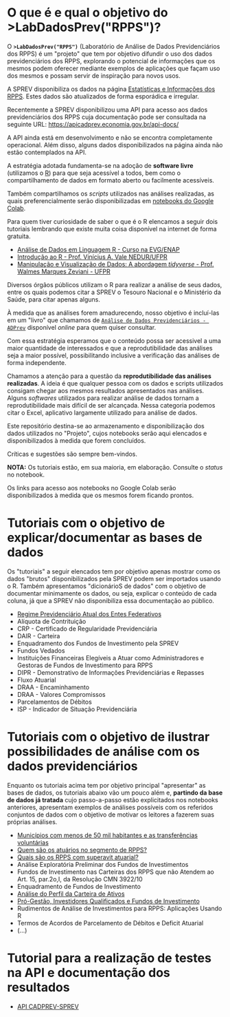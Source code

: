 # **O que é e qual o objetivo do >LabDadosPrev("RPPS")?**

O **`>LabDadosPrev("RPPS")`** (Laboratório de Análise de Dados Previdenciários dos RPPS) é um "projeto" que tem por objetivo difundir o uso dos dados previdenciários dos RPPS, explorando o potencial de informações que os mesmos podem oferecer mediante exemplos de aplicações que façam uso dos mesmos e possam servir de inspiração para novos usos.

A SPREV disponibiliza os dados na página [Estatísticas e Informações dos RPPS](https://www.gov.br/previdencia/pt-br/assuntos/previdencia-no-servico-publico). Estes dados são atualizados de forma esporádica e irregular.

Recentemente a SPREV disponibilizou uma API para acesso aos dados previdenciários dos RPPS cuja documentação pode ser consultada na seguinte URL: https://apicadprev.economia.gov.br/api-docs/

A API ainda está em desenvolvimento e não se encontra completamente operacional. Além disso, alguns dados disponibilizados na página ainda não estão contemplados na API. 

A estratégia adotada fundamenta-se na adoção de **software livre** (utilizamos o [R](https://www.r-project.org/)) para que seja acessível a todos, bem como o compartilhamento de dados em formato aberto ou facilmente acessíveis. 

Também compartilhamos os _scripts_ utilizados nas análises realizadas, as quais preferencialmente serão disponibilizadas em [notebooks do Google Colab](https://colab.research.google.com/notebooks/intro.ipynb). 

Para quem tiver curiosidade de saber o que é o R elencamos a seguir dois tutoriais lembrando que existe muita coisa disponível na internet de forma gratuita.

* [Análise de Dados em Linguagem R - Curso na EVG/ENAP](https://www.escolavirtual.gov.br/curso/325)    
* [Introdução ao R - Prof. Vinícius A. Vale NEDUR/UFPR](https://viniciusavale.com/IntroR/Intro-R.html)
* [Manipulação e Visualização de Dados: A abordagem _tidyverse_ - Prof.  Walmes Marques Zeviani - UFPR](http://leg.ufpr.br/~walmes/cursoR/data-vis/)    

Diversos órgãos públicos utilizam o R para realizar a análise de seus dados, entre os quais podemos citar a SPREV o Tesouro Nacional e o Ministério da Saúde, para citar apenas alguns.

À medida que as análises forem amadurecendo, nosso objetivo é incluí-las em um "livro" que chamamos de [`Análise de Dados Previdenciários - ADPrev`](https://marcosfs2006.github.io/ADPrevBook/) disponível _online_ para quem quiser consultar. 

Com essa estratégia esperamos que o conteúdo possa ser acessivel a uma maior quantidade de interessados e que a reprodutibilidade das análises seja a maior possível, possibilitando inclusive a verificação das análises de forma independente.

Chamamos a atenção para a questão da **reprodutibilidade das análises realizadas**. A ideia é que qualquer pessoa com os dados e scripts utilizados consigam chegar aos mesmos  resultados apresentados nas análises. Alguns _softwares_ utilizados para realizar análise de dados tornam a reprodutibilidade mais difícil de ser alcançada. Nessa categoria podemos citar o Excel, aplicativo largamente utilizado para análise de dados.

Este repositório destina-se ao armazenamento e disponibilização dos dados utilizados no "Projeto", cujos notebooks serão aqui elencados e disponibilizados à medida que forem concluídos.

Críticas e sugestões são sempre bem-vindos. 

**NOTA:** Os tutoriais estão, em sua maioria, em elaboração. Consulte o _status_ no notebook. 

Os links para acesso aos notebooks no Google Colab serão disponibilizados à medida que os mesmos forem ficando prontos.


# Tutoriais com o objetivo de explicar/documentar as bases de dados

Os "tutoriais" a seguir elencados tem por objetivo apenas mostrar como os dados "brutos" disponibilizados pela SPREV podem ser importados usando o R. Também apresentamos  "dicionárioS de dados" com o objetivo de documentar minimamente os dados, ou seja, explicar o conteúdo de cada coluna, já que a SPREV não disponibiliza essa documentação ao público.

* [Regime Previdenciário Atual dos Entes Federativos](https://colab.research.google.com/drive/1hITNSJKR_ujKjz31Y0tr2zkv84gtVHXL?usp=sharing)  
* Alíquota de Contrituição<!--(https://colab.research.google.com/drive/1OSLxjS4yyrcKqrgkiqQAzSWzO5noUSyU?usp=sharing)-->
* CRP - Certificado de Regularidade Previdenciária<!--(https://colab.research.google.com/drive/1UVovo2YxM3FWkmgqXKV6iTAs2T_Ge36r?usp=sharing)-->
* DAIR - Carteira   
* Enquadramento dos Fundos de Investimento pela SPREV    
* Fundos Vedados    
* Instituições Financeiras Elegíveis a Atuar como Administradores e Gestoras de Fundos de Investimento para RPPS 
* DIPR - Demonstrativo de Informações Previdenciárias e Repasses<!--(https://colab.research.google.com/drive/1kaPJ6nT3zZCHCxYzkPTfTwurSgQMUeHl?usp=sharing)-->
* Fluxo Atuarial<!--(https://colab.research.google.com/drive/1Hhsuq1u6kxMuvo3y8jghBVm9gNfLwXOH?usp=sharing)-->   
* DRAA - Encaminhamento    
* DRAA - Valores Compromissos    
* Parcelamentos de Débitos   
* ISP - Indicador de Situação Previdenciária   


# Tutoriais com o objetivo de ilustrar possibilidades de análise com os dados previdenciários

Enquanto os tutoriais acima tem por objetivo principal "apresentar" as bases de dados, os tutoriais abaixo vão um pouco além e, **partindo da base de dados já tratada** cujo passo-a-passo estão explicitados nos notebooks anteriores, apresentam exemplos de análises possíveis com os referidos conjuntos de dados com o objetivo de motivar os leitores a fazerem suas próprias análises.  

* [Municípios com menos de 50 mil habitantes e as transferências voluntárias](https://colab.research.google.com/drive/1BZfmZbVt24-DbXXLSXAqm35puUB2V17R?usp=sharing)
* [Quem são os atuários no segmento de RPPS?](https://colab.research.google.com/drive/1GBat-DP1ZNv4Oms8F3_tYEqaOwql81RJ?usp=sharing)
* [Quais são os RPPS com superavit atuarial?](https://colab.research.google.com/drive/1N-A7p_Cp8lwx0k1a_Gv9JT2E4CwIgBWz?usp=sharing)
* Análise Exploratória Preliminar dos Fundos de Investimentos
* Fundos de Investimento nas Carteiras dos RPPS que não Atendem ao Art. 15, par.2o,I, da Resolução CMN 3922/10
* Enquadramento de Fundos de Investimento
* [Análise do Perfil da Carteira de Ativos](https://colab.research.google.com/drive/1ZFmjCiMY91EAeIS4lw1afFRBVDnRSGyd?usp=sharing)
* [Pró-Gestão, Investidores Qualificados e Fundos de Investimento](https://colab.research.google.com/drive/1Nmy2hZyJGS-x_Mz5uNJfibpT1CKkXYuG?usp=sharing)
* Rudimentos de Análise de Investimentos para RPPS: Aplicações Usando R
* Termos de Acordos de Parcelamento de Débitos e Deficit Atuarial
* (...)

# Tutorial para a realização de testes na API e documentação dos resultados 

* [API CADPREV-SPREV](https://colab.research.google.com/drive/1FpeX9lWIVEOvyvEdWpd61PQhdMz_xPTw?usp=sharing)   

